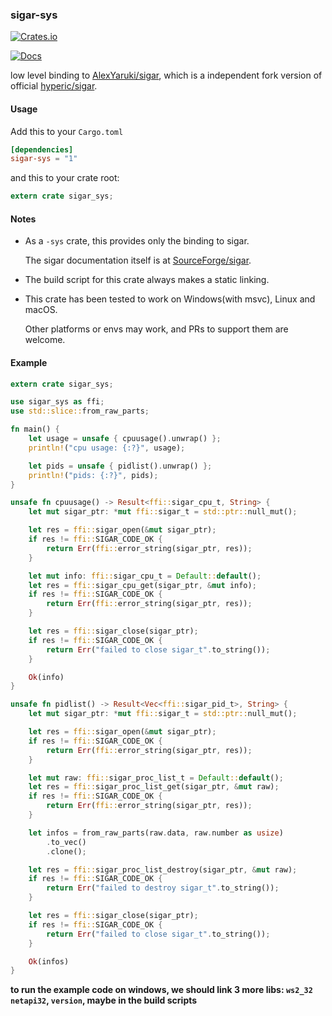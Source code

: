 ### sigar-sys

[![Crates.io](https://img.shields.io/crates/v/sigar-sys.svg)](https://crates.io/crates/sigar-sys)

[![Docs](https://docs.rs/sigar-sys/badge.svg)](https://docs.rs/sigar-sys)



low level binding to [AlexYaruki/sigar](https://github.com/AlexYaruki/sigar), which is a independent fork version of official [hyperic/sigar](https://github.com/hyperic/sigar).


#### Usage
Add this to your `Cargo.toml`
```toml
[dependencies]
sigar-sys = "1"
```

and this to your crate root:

```rust
extern crate sigar_sys;
```



#### Notes

- As a `-sys` crate, this provides only the binding to sigar.

  The sigar documentation itself is at [SourceForge/sigar](https://sourceforge.net/projects/sigar/).

- The build script for this crate always makes a static linking.

- This crate has been tested to work on Windows(with msvc), Linux and macOS.

  Other platforms or envs may work, and PRs to support them are welcome.



#### Example

```rust
extern crate sigar_sys;

use sigar_sys as ffi;
use std::slice::from_raw_parts;

fn main() {
    let usage = unsafe { cpuusage().unwrap() };
    println!("cpu usage: {:?}", usage);

    let pids = unsafe { pidlist().unwrap() };
    println!("pids: {:?}", pids);
}

unsafe fn cpuusage() -> Result<ffi::sigar_cpu_t, String> {
    let mut sigar_ptr: *mut ffi::sigar_t = std::ptr::null_mut();

    let res = ffi::sigar_open(&mut sigar_ptr);
    if res != ffi::SIGAR_CODE_OK {
        return Err(ffi::error_string(sigar_ptr, res));
    }

    let mut info: ffi::sigar_cpu_t = Default::default();
    let res = ffi::sigar_cpu_get(sigar_ptr, &mut info);
    if res != ffi::SIGAR_CODE_OK {
        return Err(ffi::error_string(sigar_ptr, res));
    }

    let res = ffi::sigar_close(sigar_ptr);
    if res != ffi::SIGAR_CODE_OK {
        return Err("failed to close sigar_t".to_string());
    }

    Ok(info)
}

unsafe fn pidlist() -> Result<Vec<ffi::sigar_pid_t>, String> {
    let mut sigar_ptr: *mut ffi::sigar_t = std::ptr::null_mut();

    let res = ffi::sigar_open(&mut sigar_ptr);
    if res != ffi::SIGAR_CODE_OK {
        return Err(ffi::error_string(sigar_ptr, res));
    }

    let mut raw: ffi::sigar_proc_list_t = Default::default();
    let res = ffi::sigar_proc_list_get(sigar_ptr, &mut raw);
    if res != ffi::SIGAR_CODE_OK {
        return Err(ffi::error_string(sigar_ptr, res));
    }

    let infos = from_raw_parts(raw.data, raw.number as usize)
        .to_vec()
        .clone();

    let res = ffi::sigar_proc_list_destroy(sigar_ptr, &mut raw);
    if res != ffi::SIGAR_CODE_OK {
        return Err("failed to destroy sigar_t".to_string());
    }

    let res = ffi::sigar_close(sigar_ptr);
    if res != ffi::SIGAR_CODE_OK {
        return Err("failed to close sigar_t".to_string());
    }

    Ok(infos)
}

```



**to run the example code on windows, we should link 3 more libs: `ws2_32` `netapi32`, `version`, maybe in the build scripts**